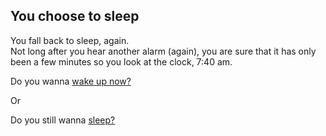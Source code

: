 ## You choose to sleep

You fall back to sleep, again.  
Not long after you hear another alarm (again), you are sure that it has only been a few minutes so you look at the clock, 7:40 am.

Do you wanna [wake up now?](choice1/wakeup3.md)

Or

Do you still wanna [sleep?](choice2/snooze3.md)